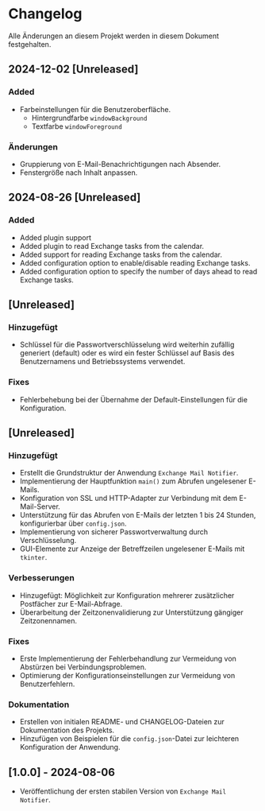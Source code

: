 # Changelog

Alle Änderungen an diesem Projekt werden in diesem Dokument festgehalten.

## 2024-12-02 [Unreleased]
### Added
- Farbeinstellungen für die Benutzeroberfläche.
  - Hintergrundfarbe `windowBackground`
  - Textfarbe `windowForeground`
### Änderungen
- Gruppierung von E-Mail-Benachrichtigungen nach Absender.
- Fenstergröße nach Inhalt anpassen.

## 2024-08-26 [Unreleased]
### Added
- Added plugin support
- Added plugin to read Exchange tasks from the calendar.
- Added support for reading Exchange tasks from the calendar.
- Added configuration option to enable/disable reading Exchange tasks.
- Added configuration option to specify the number of days ahead to read Exchange tasks.


## [Unreleased]
### Hinzugefügt
- Schlüssel für die Passwortverschlüsselung wird weiterhin zufällig generiert (default) oder es wird ein fester Schlüssel auf Basis des Benutzernamens und Betriebssystems verwendet.
### Fixes
- Fehlerbehebung bei der Übernahme der Default-Einstellungen für die Konfiguration.

## [Unreleased]
### Hinzugefügt
- Erstellt die Grundstruktur der Anwendung `Exchange Mail Notifier`.
- Implementierung der Hauptfunktion `main()` zum Abrufen ungelesener E-Mails.
- Konfiguration von SSL und HTTP-Adapter zur Verbindung mit dem E-Mail-Server.
- Unterstützung für das Abrufen von E-Mails der letzten 1 bis 24 Stunden, konfigurierbar über `config.json`.
- Implementierung von sicherer Passwortverwaltung durch Verschlüsselung.
- GUI-Elemente zur Anzeige der Betreffzeilen ungelesener E-Mails mit `tkinter`.

### Verbesserungen
- Hinzugefügt: Möglichkeit zur Konfiguration mehrerer zusätzlicher Postfächer zur E-Mail-Abfrage.
- Überarbeitung der Zeitzonenvalidierung zur Unterstützung gängiger Zeitzonennamen.

### Fixes
- Erste Implementierung der Fehlerbehandlung zur Vermeidung von Abstürzen bei Verbindungsproblemen.
- Optimierung der Konfigurationseinstellungen zur Vermeidung von Benutzerfehlern.

### Dokumentation
- Erstellen von initialen README- und CHANGELOG-Dateien zur Dokumentation des Projekts.
- Hinzufügen von Beispielen für die `config.json`-Datei zur leichteren Konfiguration der Anwendung.

## [1.0.0] - 2024-08-06
- Veröffentlichung der ersten stabilen Version von `Exchange Mail Notifier`.
